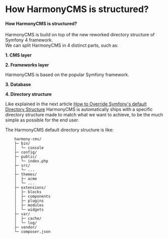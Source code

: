 # How HarmonyCMS is structured?

#### How HarmonyCMS is structured?

HarmonyCMS is build on top of the new reworked directory structure of Symfony 4 framework.  
We can split HarmonyCMS in 4 distinct parts, such as:

**1. CMS layer**

**2. Frameworks layer**

HarmonyCMS is based on the popular Symfony framework.

**3. Database**

**4. Directory structure**

Like explained in the next article [How to Override Symfony's default Directory Structure](https://symfony.com/doc/current/configuration/override_dir_structure.html) HarmonyCMS is automatically ships with a specific directory structure made to match what we want to achieve, to be the much simple as possible for the end user.

The HarmonyCMS default directory structure is like:

```text
    harmony-cms/
    ├─ bin/
    │  └─ console
    ├─ config/
    ├─ public/
    │  └─ index.php
    ├─ src/
    │  └─ ...
    ├─ themes/
    │  ├─ acme
    │  └─ ...
    ├─ extensions/
    │  ├─ blocks
    │  ├─ components
    │  ├─ plugins
    │  ├─ modules
    │  └─ widgets
    ├─ var/
    │  ├─ cache/
    │  └─ log/
    ├─ vendor/
    └─ composer.json
```

